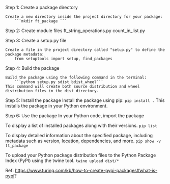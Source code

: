 <!-- Package for performing string operations -->

Step 1: Create a package directory

    Create a new directory inside the project directory for your package:
        ```mkdir ft_package ```

Step 2: Create module files
    ft_string_operations.py
    count_in_list.py

Step 3: Create a setup.py file

    Create a file in the project directory called "setup.py" to define the package metadata:
        from setuptools import setup, find_packages

Step 4: Build the package

    Build the package using the following command in the terminal:
        ```python setup.py sdist bdist_wheel```
    This command will create both source distribution and wheel distribution files in the dist directory.

Step 5: Install the package
    Install the package using pip:
        ```pip install .```
    This installs the package in your Python environment.

Step 6: Use the package
    In your Python code, import the package

To display a list of installed packages along with their versions.
    ```pip list```

To display detailed information about the specified package, including metadata such as version,
location, dependencies, and more.
    ```pip show -v ft_package```
    
To upload your Python package distribution files to the Python Package Index (PyPI) using the twine tool. 
    ```twine upload dist/*```


Ref: https://www.turing.com/kb/how-to-create-pypi-packages#what-is-pypi?


